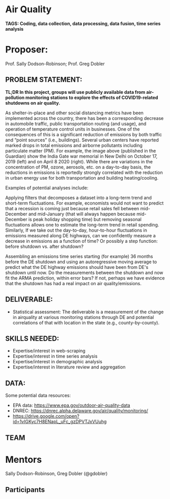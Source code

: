 # Air Quality
**TAGS: Coding, data collection, data processing, data fusion, time series analysis**

# Proposer: 
Prof. Sally Dodson-Robinson; Prof. Greg Dobler

## PROBLEM STATEMENT: 
**TL;DR In this project, groups will use publicly available data from air-pollution monitoring stations to explore the effects of COVID19-related shutdowns on air quality.**

As shelter-in-place and other social distancing metrics have been implemented across the country, there has been a corresponding decrease in automobile traffic, public transportation routing (and usage), and operation of temperature control units in businesses. One of the consequences of this is a significant reduction of emissions by both traffic and “point sources” (i.e., buildings). Several urban centers have reported marked drops in total emissions and airborne pollutants including particulate matter (PM). For example, the image above (published in the Guardian) show the India Gate war memorial in New Delhi on October 17, 2019 (left) and on April 8 2020 (right). While there are variations in the concentration of PM, ozone, aerosols, etc. on a day-to-day basis, the reductions in emissions is reportedly strongly correlated with the reduction in urban energy use for both transportation and building heating/cooling.  

Examples of potential analyses include:

Applying filters that decomposes a dataset into a long-term trend and short-term fluctuations. For example, economists would not want to predict that a recession is coming just because retail sales fell between mid-December and mid-January (that will always happen because mid-December is peak holiday shopping time) but removing seasonal fluctuations allows one to estimate the long-term trend in retail spending. Similarly, If we take out the day-to-day, hour-to-hour fluctuations in emissions measured along DE highways, can we confidently measure a decrease in emissions as a function of time? Or possibly a step function: before shutdown vs. after shutdown?

Assembling an emissions time series starting (for example) 36 months before the DE shutdown and using an autoregressive moving average to predict what the DE highway emissions should have been from DE's shutdown until now. Do the measurements between the shutdown and now fit the ARMA prediction, within error bars?  If not, perhaps we have evidence that the shutdown has had a real impact on air quality/emissions.



## DELIVERABLE: 
- Statistical assessment: The deliverable is a measurement of the change in airquality at various monitoring stations through DE and potential correlations of that with location in the state (e.g., county-by-county).

## SKILLS NEEDED: 
- Expertise/interest in web-scraping
- Expertise/interest in time series analysis
- Expertise/interest in demographic analysis
- Expertise/interest in literature review and aggregation

## DATA: 
Some potential data resources:
- EPA data: https://www.epa.gov/outdoor-air-quality-data
- DNREC: https://dnrec.alpha.delaware.gov/air/quality/monitoring/
- https://drive.google.com/open?id=1vIGKyc7H8ENapL_uFc_gzDPVTJxVUuhg

## TEAM
# Mentors 
Sally Dodson-Robinson, Greg Dobler (@gdobler)

## Participants

